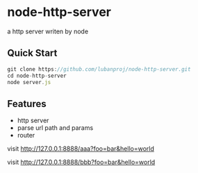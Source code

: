 # node-http-server
a http server writen by node

## Quick Start
```javascript
git clone https://github.com/lubanproj/node-http-server.git
cd node-http-server
node server.js
```

## Features
- http server
- parse url path and params
- router

visit http://127.0.0.1:8888/aaa?foo=bar&hello=world

visit http://127.0.0.1:8888/bbb?foo=bar&hello=world
